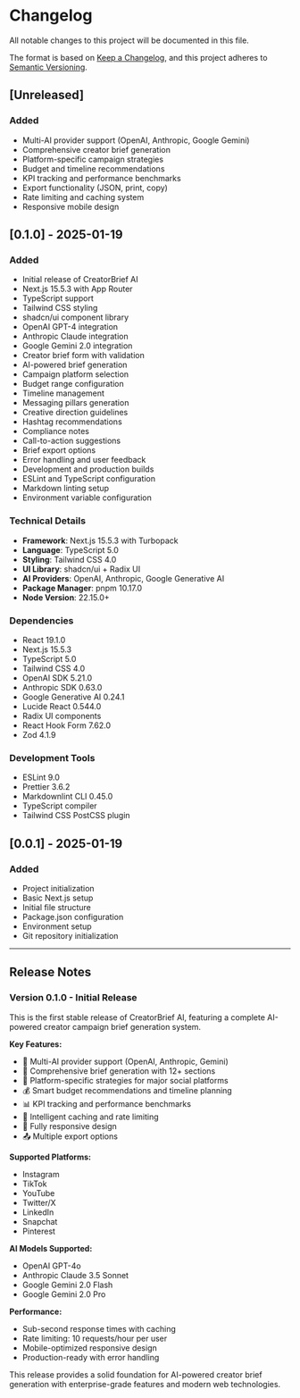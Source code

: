 # Changelog

All notable changes to this project will be documented in this file.

The format is based on [Keep a Changelog](https://keepachangelog.com/en/1.0.0/),
and this project adheres to [Semantic Versioning](https://semver.org/spec/v2.0.0.html).

## [Unreleased]

### Added
- Multi-AI provider support (OpenAI, Anthropic, Google Gemini)
- Comprehensive creator brief generation
- Platform-specific campaign strategies
- Budget and timeline recommendations
- KPI tracking and performance benchmarks
- Export functionality (JSON, print, copy)
- Rate limiting and caching system
- Responsive mobile design

## [0.1.0] - 2025-01-19

### Added
- Initial release of CreatorBrief AI
- Next.js 15.5.3 with App Router
- TypeScript support
- Tailwind CSS styling
- shadcn/ui component library
- OpenAI GPT-4 integration
- Anthropic Claude integration
- Google Gemini 2.0 integration
- Creator brief form with validation
- AI-powered brief generation
- Campaign platform selection
- Budget range configuration
- Timeline management
- Messaging pillars generation
- Creative direction guidelines
- Hashtag recommendations
- Compliance notes
- Call-to-action suggestions
- Brief export options
- Error handling and user feedback
- Development and production builds
- ESLint and TypeScript configuration
- Markdown linting setup
- Environment variable configuration

### Technical Details
- **Framework**: Next.js 15.5.3 with Turbopack
- **Language**: TypeScript 5.0
- **Styling**: Tailwind CSS 4.0
- **UI Library**: shadcn/ui + Radix UI
- **AI Providers**: OpenAI, Anthropic, Google Generative AI
- **Package Manager**: pnpm 10.17.0
- **Node Version**: 22.15.0+

### Dependencies
- React 19.1.0
- Next.js 15.5.3
- TypeScript 5.0
- Tailwind CSS 4.0
- OpenAI SDK 5.21.0
- Anthropic SDK 0.63.0
- Google Generative AI 0.24.1
- Lucide React 0.544.0
- Radix UI components
- React Hook Form 7.62.0
- Zod 4.1.9

### Development Tools
- ESLint 9.0
- Prettier 3.6.2
- Markdownlint CLI 0.45.0
- TypeScript compiler
- Tailwind CSS PostCSS plugin

## [0.0.1] - 2025-01-19

### Added
- Project initialization
- Basic Next.js setup
- Initial file structure
- Package.json configuration
- Environment setup
- Git repository initialization

---

## Release Notes

### Version 0.1.0 - Initial Release

This is the first stable release of CreatorBrief AI, featuring a complete AI-powered creator campaign brief generation system.

**Key Features:**
- 🤖 Multi-AI provider support (OpenAI, Anthropic, Gemini)
- 📝 Comprehensive brief generation with 12+ sections
- 🎯 Platform-specific strategies for major social platforms
- 💰 Smart budget recommendations and timeline planning
- 📊 KPI tracking and performance benchmarks
- 🔄 Intelligent caching and rate limiting
- 📱 Fully responsive design
- 📤 Multiple export options

**Supported Platforms:**
- Instagram
- TikTok
- YouTube
- Twitter/X
- LinkedIn
- Snapchat
- Pinterest

**AI Models Supported:**
- OpenAI GPT-4o
- Anthropic Claude 3.5 Sonnet
- Google Gemini 2.0 Flash
- Google Gemini 2.0 Pro

**Performance:**
- Sub-second response times with caching
- Rate limiting: 10 requests/hour per user
- Mobile-optimized responsive design
- Production-ready with error handling

This release provides a solid foundation for AI-powered creator brief generation with enterprise-grade features and modern web technologies.